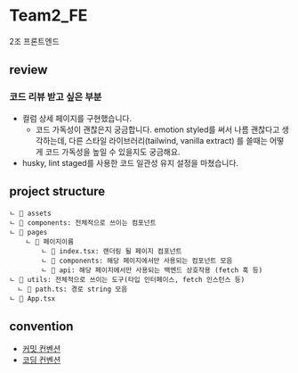 # Team2_FE

2조 프론트엔드

## review

### 코드 리뷰 받고 싶은 부분

- 컬럼 상세 페이지를 구현했습니다.
  - 코드 가독성이 괜찮은지 궁금합니다. emotion styled를 써서 나름 괜찮다고 생각하는데, 다른 스타일 라이브러리(tailwind, vanilla extract) 를 쓸때는 어떻게 코드 가독성을 높일 수 있을지도 궁금해요.
- husky, lint staged를 사용한 코드 일관성 유지 설정을 마쳤습니다.

## project structure

```text
ㄴ 📁 assets
ㄴ 📁 components: 전체적으로 쓰이는 컴포넌트
ㄴ 📁 pages
    ㄴ 📁 페이지이름
        ㄴ 📜 index.tsx: 랜더링 될 페이지 컴포넌트
        ㄴ 📁 components: 해당 페이지에서만 사용되는 컴포넌트 모음
        ㄴ 📁 api: 해당 페이지에서만 사용되는 백엔드 상호작용 (fetch 훅 등)
ㄴ 📁 utils: 전체적으로 쓰이는 도구(타입 인터페이스, fetch 인스턴스 등)
  ㄴ 📜 path.ts: 경로 string 모음
ㄴ 📜 App.tsx
```

## convention

- [커밋 컨벤션](https://www.notion.so/a836423c43b94ae8833111fcd0ddeb7e)
- [코딩 컨벤션](https://www.notion.so/9076a9f32a3a4fb0a20e0c41045c9e6f)

